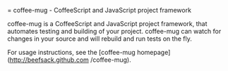 = coffee-mug - CoffeeScript and JavaScript project framework

coffee-mug is a CoffeeScript and JavaScript project framework, that automates
testing and building of your project.  coffee-mug can watch for changes in your
source and will rebuild and run tests on the fly.

For usage instructions, see the [coffee-mug homepage](http://beefsack.github.com
/coffee-mug).
